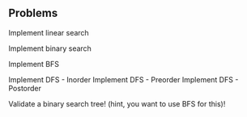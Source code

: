 ## Problems

Implement linear search

Implement binary search

Implement BFS

Implement DFS - Inorder
Implement DFS - Preorder
Implement DFS - Postorder

Validate a binary search tree! (hint, you want to use BFS for this)!
